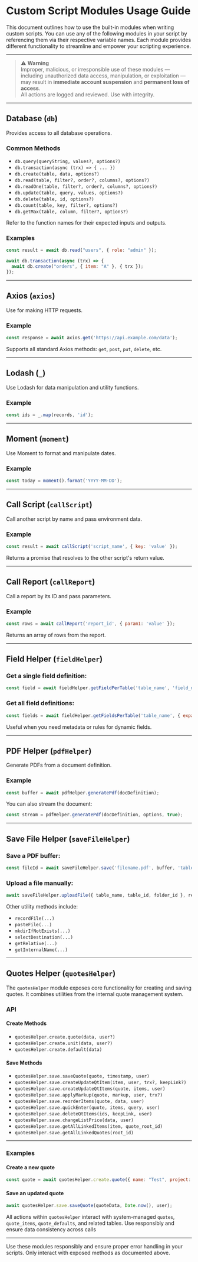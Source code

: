 # Custom Script Modules Usage Guide

This document outlines how to use the built-in modules when writing custom scripts. You can use any of the following modules in your script by referencing them via their respective variable names. Each module provides different functionality to streamline and empower your scripting experience.

---
> ⚠️ **Warning**  
> Improper, malicious, or irresponsible use of these modules — including unauthorized data access, manipulation, or exploitation — may result in **immediate account suspension** and **permanent loss of access**.  
> All actions are logged and reviewed. Use with integrity.
---

## Database (`db`)

Provides access to all database operations.

### Common Methods
- `db.query(queryString, values?, options?)`
- `db.transaction(async (trx) => { ... })`
- `db.create(table, data, options?)`
- `db.read(table, filter?, order?, columns?, options?)`
- `db.readOne(table, filter?, order?, columns?, options?)`
- `db.update(table, query, values, options?)`
- `db.delete(table, id, options?)`
- `db.count(table, key, filter?, options?)`
- `db.getMax(table, column, filter?, options?)`

Refer to the function names for their expected inputs and outputs.

### Examples
```js
const result = await db.read("users", { role: "admin" });

await db.transaction(async (trx) => {
  await db.create("orders", { item: "A" }, { trx });
});
```

---

## Axios (`axios`)

Use for making HTTP requests.

### Example
```js
const response = await axios.get('https://api.example.com/data');
```

Supports all standard Axios methods: `get`, `post`, `put`, `delete`, etc.

---

## Lodash (`_`)

Use Lodash for data manipulation and utility functions.

### Example
```js
const ids = _.map(records, 'id');
```

---

## Moment (`moment`)

Use Moment to format and manipulate dates.

### Example
```js
const today = moment().format('YYYY-MM-DD');
```

---

## Call Script (`callScript`)

Call another script by name and pass environment data.

### Example
```js
const result = await callScript('script_name', { key: 'value' });
```

Returns a promise that resolves to the other script's return value.

---

## Call Report (`callReport`)

Call a report by its ID and pass parameters.

### Example
```js
const rows = await callReport('report_id', { param1: 'value' });
```

Returns an array of rows from the report.

---

## Field Helper (`fieldHelper`)

### Get a single field definition:
```js
const field = await fieldHelper.getFieldPerTable('table_name', 'field_name');
```

### Get all field definitions:
```js
const fields = await fieldHelper.getFieldsPerTable('table_name', { expand: true });
```

Useful when you need metadata or rules for dynamic fields.

---

## PDF Helper (`pdfHelper`)

Generate PDFs from a document definition.

### Example
```js
const buffer = await pdfHelper.generatePdf(docDefinition);
```

You can also stream the document:
```js
const stream = pdfHelper.generatePdf(docDefinition, options, true);
```

---

## Save File Helper (`saveFileHelper`)

### Save a PDF buffer:
```js
const fileId = await saveFileHelper.save('filename.pdf', buffer, 'table', table_id, user_id);
```

### Upload a file manually:
```js
await saveFileHelper.uploadFile({ table_name, table_id, folder_id }, req.query, req.file, req.body, 'internalName', user);
```

Other utility methods include:
- `recordFile(...)`
- `pasteFile(...)`
- `mkdirIfNotExists(...)`
- `selectDestination(...)`
- `getRelative(...)`
- `getInternalName(...)`

---

## Quotes Helper (`quotesHelper`)

The `quotesHelper` module exposes core functionality for creating and saving quotes. It combines utilities from the internal quote management system.

### API

#### Create Methods

* `quotesHelper.create.quote(data, user?)`
* `quotesHelper.create.unit(data, user?)`
* `quotesHelper.create.default(data)`

#### Save Methods

* `quotesHelper.save.saveQuote(quote, timestamp, user)`
* `quotesHelper.save.createUpdateQtItem(item, user, trx?, keepLink?)`
* `quotesHelper.save.createUpdateQtItems(quote, items, user)`
* `quotesHelper.save.applyMarkup(quote, markup, user, trx?)`
* `quotesHelper.save.reorderItems(quote, data, user)`
* `quotesHelper.save.quickEnter(quote, items, query, user)`
* `quotesHelper.save.deleteQtItems(ids, keepLink, user)`
* `quotesHelper.save.changeListPrice(data, user)`
* `quotesHelper.save.getAllLinkedItems(item, quote_root_id)`
* `quotesHelper.save.getAllLinkedQuotes(root_id)`

---

### Examples

#### Create a new quote

```js
const quote = await quotesHelper.create.quote({ name: "Test", project: 12 }, user);
```

#### Save an updated quote

```js
await quotesHelper.save.saveQuote(quoteData, Date.now(), user);
```

All actions within `quotesHelper` interact with system-managed `quotes`, `quote_items`, `quote_defaults`, and related tables. Use responsibly and ensure data consistency across calls


---

Use these modules responsibly and ensure proper error handling in your scripts. Only interact with exposed methods as documented above.

